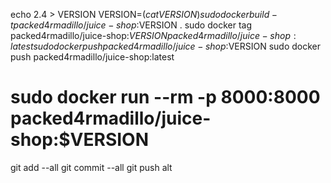echo 2.4 > VERSION
VERSION=$(cat VERSION)
sudo docker build -t packed4rmadillo/juice-shop:$VERSION .
sudo docker tag packed4rmadillo/juice-shop:$VERSION packed4rmadillo/juice-shop:latest
sudo docker push packed4rmadillo/juice-shop:$VERSION
sudo docker push packed4rmadillo/juice-shop:latest
# sudo docker run --rm -p 8000:8000 packed4rmadillo/juice-shop:$VERSION
git add --all
git commit --all
git push alt